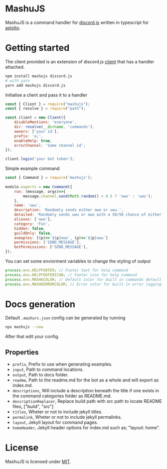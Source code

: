 # MashuJS
MashuJS is a command handler for [discord.js](https://discord.js.org/#/) written in typescript for [astolto](https://github.com/EpokTarren/astolto).

# Getting started
The client provided is an extension of discord.js [client](https://discord.js.org/#/docs/main/stable/class/Client) that has a handler attached.


```sh
npm install mashujs discord.js 
# with yarn
yarn add mashujs discord.js
```

Initialise a client and pass it to a handler
```js
const { Client } = require("mashujs");
const { resolve } = require("path");

const client = new Client({
	disableMentions: 'everyone',
	dir: resolve(__dirname, 'commands'),
	owners: ['your id'],
	prefix: 'a;',
	enableHelp: true,
	errorChannel: 'Some channel id',
});

client.login('your bot token');
```

Simple example command
```js
const { Command } = require('mashujs');
	
module.exports = new Command({
	run: (message, args)=>{
		message.channel.send(Math.random() > 0.5 ? 'owo' : 'uwu');
	},
	name: 'uwu',
	description: 'Randomly sends either owo or uwu.',
	detailed: 'Randomly sends uwu or owo with a 50/50 chance of either of the two occuring.'
	aliases: ['owo'],
	category: 'Fun',
	hidden: false,
	guildOnly: false,
	exmaples: [(p)=>`${p}owo`, (p)=>`${p}uwu`]
	permissions: ['SEND_MESSAGE'],
	botPermissions: ['SEND_MESSAGE'],
});
```

You can set some enviorment variables to change the styling of output
```js
process.env.HELPFOOTER; // Footer text for help command
process.env.HELPFOOTERICON; // Footer icon for help command
process.env.MASHUCOLOR; // Default color for built in commands default "0xff80cc"
process.env.MASHUERRORCOLOR; // Error color for built in error logging default "0xff8080"
```

# Docs generation
Default `.mashurc.json` config can be generated by running
```sh
npx mashujs --new
```
After that edit your config.

## Properties
- `prefix`, Prefix to use when generating examples.
- `input`, Path to command locations.
- `output`, Path to docs folder.
- `readme`, Path to the readme.md for the bot as a whole and will export as index.md.
- `descriptions`, Will include a description beneath the title if one exists in the command categories folder as README.md.
- `descriptionReplacer`, Replace build path with src path to locate README files, ["build", "src"]
- `titles`, Wheter or not to include jekyll titles.
- `permalink`, Wheter or not to include jekyll permalinks.
- `layout`, Jekyll layout for command pages.
- `homeHeader`, Jekyll header options for index.md such as; "layout: home".

# License
MashuJS is licensed under [MIT](./LICENSE).